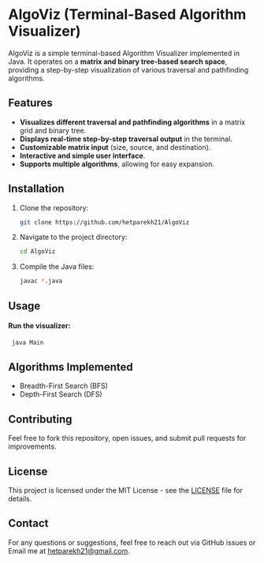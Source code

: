 # AlgoViz (Terminal-Based Algorithm Visualizer)

AlgoViz is a simple terminal-based Algorithm Visualizer implemented in Java. It operates on a **matrix and binary tree-based search space**, providing a step-by-step visualization of various traversal and pathfinding algorithms.

## Features

- **Visualizes different traversal and pathfinding algorithms** in a matrix grid and binary tree.
- **Displays real-time step-by-step traversal output** in the terminal.
- **Customizable matrix input** (size, source, and destination).
- **Interactive and simple user interface**.
- **Supports multiple algorithms**, allowing for easy expansion.

## Installation

1. Clone the repository:
   ```sh
   git clone https://github.com/hetparekh21/AlgoViz
   ```
2. Navigate to the project directory:
   ```sh
   cd AlgoViz
   ```
3. Compile the Java files:
   ```sh
   javac *.java
   ```

## Usage

#### Run the visualizer:
   ```sh
    java Main
   ```

## Algorithms Implemented

- Breadth-First Search (BFS)
- Depth-First Search (DFS)

## Contributing

Feel free to fork this repository, open issues, and submit pull requests for improvements.

## License

This project is licensed under the MIT License - see the [LICENSE](LICENSE) file for details.

## Contact

For any questions or suggestions, feel free to reach out via GitHub issues or Email me at hetparekh21@gmail.com.
